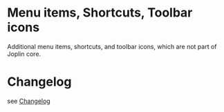 # Menu items, Shortcuts, Toolbar icons

Additional menu items, shortcuts, and toolbar icons, which are not part of Joplin core.

# Changelog

see [Changelog](https://github.com/tessus/joplin-plugin-menu-shortcut-toolbar/blob/master/Changelog.md)
